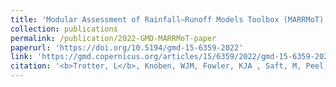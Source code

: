 ```yaml
---
title: 'Modular Assessment of Rainfall–Runoff Models Toolbox (MARRMoT) v2.1: an object-oriented implementation of 47 established hydrological models for improved speed and readability.'
collection: publications
permalink: /publication/2022-GMD-MARRMoT-paper
paperurl: 'https://doi.org/10.5194/gmd-15-6359-2022'
link: 'https://gmd.copernicus.org/articles/15/6359/2022/gmd-15-6359-2022.pdf'
citation: '<b>Trotter, L</b>, Knoben, WJM, Fowler, KJA , Saft, M, Peel, MC (2022). &apos;Modular Assessment of Rainfall–Runoff Models Toolbox (MARRMoT) v2.1: an object-oriented implementation of 47 established hydrological models for improved speed and readability.&apos; in <i>Geoscientific Model Development</i>, 15, pp. 6359–6369, doi:10.5194/gmd-15-6359-2022'
---
```

